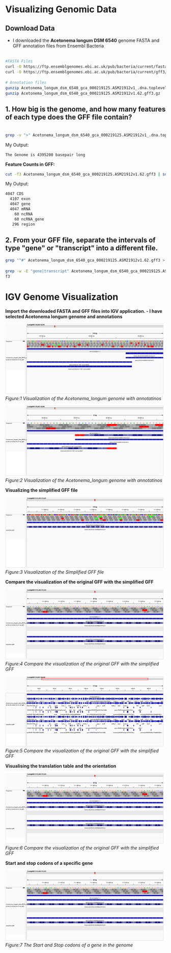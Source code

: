# Visualizing Genomic Data

## Download Data
* I downloaded the **Acetonema longum DSM 6540** genome FASTA and GFF annotation files from Ensembl Bacteria


```bash

#FASTA Files
curl -O https://ftp.ensemblgenomes.ebi.ac.uk/pub/bacteria/current/fasta/bacteria_1_collection/acetonema_longum_dsm_6540_gca_000219125/dna/Acetonema_longum_dsm_6540_gca_000219125.ASM21912v1_.dna.toplevel.fa.gz
curl -O https://ftp.ensemblgenomes.ebi.ac.uk/pub/bacteria/current/gff3/bacteria_1_collection/acetonema_longum_dsm_6540_gca_000219125/Acetonema_longum_dsm_6540_gca_000219125.ASM21912v1.62.gff3.gz

# Annotation files
gunzip Acetonema_longum_dsm_6540_gca_000219125.ASM21912v1_.dna.toplevel.fa.gz
gunzip Acetonema_longum_dsm_6540_gca_000219125.ASM21912v1.62.gff3.gz 

```

## 1. How big is the genome, and how many features of each type does the GFF file contain?

```bash

grep -v ">" Acetonema_longum_dsm_6540_gca_000219125.ASM21912v1_.dna.toplevel.fa | wc -m

```

My Output:

```
The Genome is 4395200 basepair long

```
**Feature Counts in GFF:**

``` bash
cut -f3 Acetonema_longum_dsm_6540_gca_000219125.ASM21912v1.62.gff3 | sort | uniq -c
```

 My Output:
 ```
 4047 CDS
   4107 exon
   4047 gene
   4047 mRNA
     60 ncRNA
     60 ncRNA_gene
    296 region
```


## 2. From your GFF file, separate the intervals of type "gene" or "transcript" into a different file.

```bash
grep "^#" Acetonema_longum_dsm_6540_gca_000219125.ASM21912v1.62.gff3 > simplified.gff3

grep -w -E "gene|transcript" Acetonema_longum_dsm_6540_gca_000219125.ASM21912v1.62.gff3 >> simplified.gf
f3

```


# IGV Genome Visualization

**Import the downloaded FASTA and GFF files into IGV application. - I have selected Acetonema longum genome and annotations**

![Figure:1 Visualization of the Acetonema_longum genome with annotatinos](images/Acetonema_longum1.png)
*Figure:1 Visualization of the Acetonema_longum genome with annotatinos*

![Figure:2 Visualization of the Acetonema_longum genome with annotatinos](images/Acetonema_longum2.png)
*Figure:2 Visualization of the Acetonema_longum genome with annotatinos*

**Visualizing the simplified GFF file**

![Figure:3 Visualization of the Simplified GFF file](images/Simplified_GFF_annotation.png)
*Figure:3 Visualization of the Simplified GFF file*

**Compare the visualization of the original GFF with the simplified GFF**

![Figure:4 Compare the visualization of the original GFF with the simplified GFF](images/GFF_File_comp_narrower.png)
*Figure:4 Compare the visualization of the original GFF with the simplified GFF*

![Figure:5 Compare the visualization of the original GFF with the simplified GFF](images/GFF_File_comp_wider.png)
*Figure:5 Compare the visualization of the original GFF with the simplified GFF*

**Visualising the translation table and the orientation**

![Figure:6 Compare the visualization of the original GFF with the simplified GFF](images/GFF_File_comp_narrower.png)
*Figure:6 Compare the visualization of the original GFF with the simplified GFF*

**Start and stop codons of a specific gene**

![Figure:7 The Start and Stop codons of a gene in the genome](images/GFF_File_comp_narrower.png)
*Figure:7 The Start and Stop codons of a gene in the genome*

